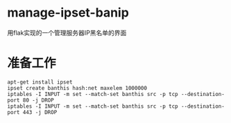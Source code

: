 # manage-ipset-banip
用flak实现的一个管理服务器IP黑名单的界面


# 准备工作 

```
apt-get install ipset
ipset create banthis hash:net maxelem 1000000
iptables -I INPUT -m set --match-set banthis src -p tcp --destination-port 80 -j DROP
iptables -I INPUT -m set --match-set banthis src -p tcp --destination-port 443 -j DROP
```
